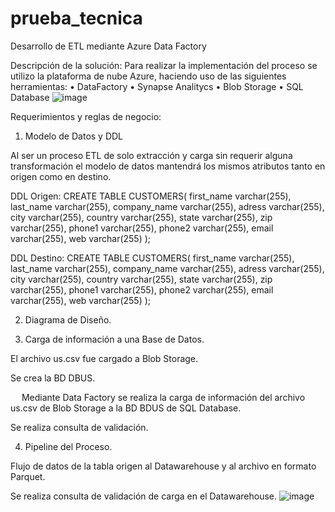 # prueba_tecnica
Desarrollo de ETL mediante Azure Data Factory

Descripción de la solución: 
Para realizar la implementación del proceso se utilizo la plataforma de nube Azure, haciendo uso de las siguientes herramientas:
•	DataFactory
•	Synapse Analitycs
•	Blob Storage
•	SQL Database
![image](https://user-images.githubusercontent.com/51729393/193438315-651bf66f-6927-4dac-ad2c-2334182e90f3.png)

Requerimientos y reglas de negocio:

1.	Modelo de Datos y DDL

Al ser un proceso ETL de solo extracción y carga sin requerir alguna transformación el modelo de datos mantendrá los mismos atributos tanto en origen como en destino.
 

DDL Origen:
CREATE TABLE CUSTOMERS(
    first_name varchar(255),
    last_name varchar(255),
    company_name varchar(255),
    adress varchar(255),
    city varchar(255),
    country varchar(255),
    state varchar(255),
    zip varchar(255),
    phone1 varchar(255),
    phone2 varchar(255),
    email varchar(255),
    web varchar(255)
);

DDL Destino:
CREATE TABLE CUSTOMERS(
    first_name varchar(255),
    last_name varchar(255),
    company_name varchar(255),
    adress varchar(255),
    city varchar(255),
    country varchar(255),
    state varchar(255),
    zip varchar(255),
    phone1 varchar(255),
    phone2 varchar(255),
    email varchar(255),
    web varchar(255)
);

2.	Diagrama de Diseño.
















3.	Carga de información a una Base de Datos.

El archivo us.csv fue cargado a Blob Storage.

Se crea la BD DBUS.

 
Mediante Data Factory se realiza la carga de información del archivo us.csv de Blob Storage a la BD BDUS de SQL Database.

Se realiza consulta de validación.






4.	Pipeline del Proceso.

Flujo de datos de la tabla origen al Datawarehouse y al archivo en formato Parquet.






Se realiza consulta de validación de carga en el Datawarehouse.
![image](https://user-images.githubusercontent.com/51729393/193438342-b2601b99-4545-4dae-ac0f-e25c620a6573.png)


